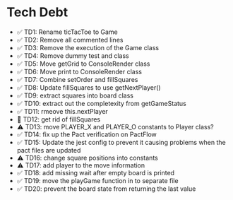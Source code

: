 # Tech Debt

- ✅ TD1: Rename ticTacToe to Game
- ✅ TD2: Remove all commented lines
- ✅ TD3: Remove the execution of the Game class
- ✅ TD4: Remove dummy test and class
- ✅ TD5: Move getGrid to ConsoleRender class
- ✅ TD6: Move print to ConsoleRender class
- ✅ TD7: Combine setOrder and fillSquares
- ✅ TD8: Update fillSquares to use getNextPlayer()
- ✅ TD9: extract squares into board class
- ✅ TD10: extract out the completexity from getGameStatus
- ✅ TD11: rmeove this.nextPlayer
- 🚧 TD12: get rid of fillSquares
- ⚠ TD13: move PLAYER_X and PLAYER_O constants to Player class?
- ✅ TD14: fix up the Pact verification on PactFlow
- ✅ TD15: Update the jest config to prevent it causing problems when the pact files are updated
- ⚠ TD16: change square positions into constants
- ⚠ TD17: add player to the move information
- ✅ TD18: add missing wait after empty board is printed
- ✅ TD19: move the playGame function in to separate file
- ✅ TD20: prevent the board state from returning the last value
